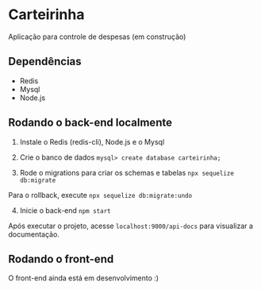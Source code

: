 # Carteirinha

Aplicação para controle de despesas (em construção)

## Dependências

- Redis
- Mysql
- Node.js

## Rodando o back-end localmente

1) Instale o Redis (redis-cli), Node.js e o Mysql

2) Crie o banco de dados
```mysql> create database carteirinha;```

3) Rode o migrations para criar os schemas e tabelas
```npx sequelize db:migrate```

Para o rollback, execute
```npx sequelize db:migrate:undo```

4) Inicie o back-end
```npm start```

Após executar o projeto, acesse ```localhost:9000/api-docs``` para visualizar a documentação.


## Rodando o front-end

O front-end ainda está em desenvolvimento :)
